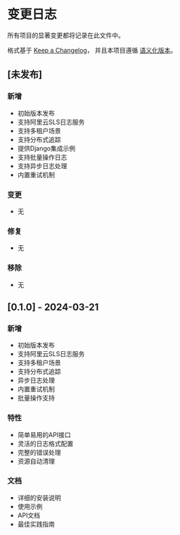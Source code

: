 # 变更日志

所有项目的显著变更都将记录在此文件中。

格式基于 [Keep a Changelog](https://keepachangelog.com/zh-CN/1.0.0/)，
并且本项目遵循 [语义化版本](https://semver.org/lang/zh-CN/)。

## [未发布]

### 新增
- 初始版本发布
- 支持阿里云SLS日志服务
- 支持多租户场景
- 支持分布式追踪
- 提供Django集成示例
- 支持批量操作日志
- 支持异步日志处理
- 内置重试机制

### 变更
- 无

### 修复
- 无

### 移除
- 无

## [0.1.0] - 2024-03-21

### 新增
- 初始版本发布
- 支持阿里云SLS日志服务
- 支持多租户场景
- 支持分布式追踪
- 异步日志处理
- 内置重试机制
- 批量操作支持

### 特性
- 简单易用的API接口
- 灵活的日志格式配置
- 完整的错误处理
- 资源自动清理

### 文档
- 详细的安装说明
- 使用示例
- API文档
- 最佳实践指南
